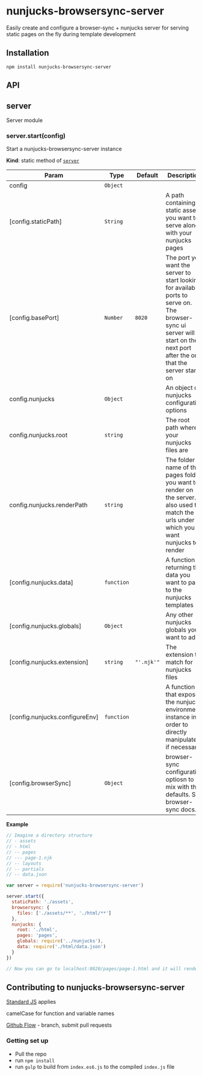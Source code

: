 # nunjucks-browsersync-server

Easily create and configure a browser-sync + nunjucks server for serving static pages on the fly during template development

## Installation

`npm install nunjucks-browsersync-server`

## API

<a name="module_server"></a>

## server
Server module

<a name="module_server.start"></a>

### server.start(config)
Start a nunjucks-browsersync-server instance

**Kind**: static method of <code>[server](#module_server)</code>  

| Param | Type | Default | Description |
| --- | --- | --- | --- |
| config | <code>Object</code> |  |  |
| [config.staticPath] | <code>String</code> |  | A path containing static assets you want to serve along with your nunjucks pages |
| [config.basePort] | <code>Number</code> | <code>8020</code> | The port you want the server to start looking for available ports to serve on. The browser-sync ui server will start on the next port after the one that the server starts on |
| config.nunjucks | <code>Object</code> |  | An object of nunjucks configuration options |
| config.nunjucks.root | <code>string</code> |  | The root path where your nunjucks files are |
| config.nunjucks.renderPath | <code>string</code> |  | The folder name of the pages folder you want to render on the server. Is also used to match the urls under which you want nunjucks to render |
| [config.nunjucks.data] | <code>function</code> |  | A function returning the data you want to pass to the nunjucks templates |
| [config.nunjucks.globals] | <code>Object</code> |  | Any other nunjucks globals you want to add |
| [config.nunjucks.extension] | <code>string</code> | <code>&quot;&#x27;.njk&#x27;&quot;</code> | The extension to match for nunjucks files |
| [config.nunjucks.configureEnv] | <code>function</code> |  | A function that exposes the nunjucks environment instance in order to directly manipulate it if necessary |
| [config.browserSync] | <code>Object</code> |  | browser-sync configuration optiosn to mix with the defaults. See browser-sync docs. |

**Example**  
```js
// Imagine a directory structure// - assets// - html// -- pages// --- page-1.njk// -- layouts// -- partials// -- data.jsonvar server = require('nunjucks-browsersync-server')server.start({  staticPath: './assets',  browsersync: {    files: ['./assets/**', './html/**']  },  nunjucks: {    root: './html',    pages: 'pages',    globals: require('../nunjucks'),    data: require('./html/data.json')  }})// Now you can go to localhost:8020/pages/page-1.html and it will render the nunjucks page at './html/pages/page-1.njk' on the fly
```

## Contributing to nunjucks-browsersync-server

[Standard JS](http://standardjs.com/) applies

camelCase for function and variable names

[Github Flow](https://guides.github.com/introduction/flow/) - branch, submit pull requests

### Getting set up

- Pull the repo
- run `npm install`
- run `gulp` to build from `index.es6.js` to the compiled `index.js` file

